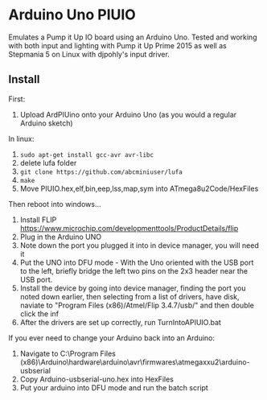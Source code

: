 # Arduino Uno PIUIO

Emulates a Pump it Up IO board using an Arduino Uno.
Tested and working with both input and lighting with Pump it Up Prime 2015 as well as Stepmania 5 on Linux with djpohly's input driver.


## Install
First:
1. Upload ArdPIUino onto your Arduino Uno (as you would a regular Arduino sketch)

In linux:
1. `sudo apt-get install gcc-avr avr-libc`
2. delete lufa folder
3. `git clone https://github.com/abcminiuser/lufa`
4. `make`
5. Move PIUIO.hex,elf,bin,eep,lss,map,sym into ATmega8u2Code/HexFiles

Then reboot into windows...
1. Install FLIP https://www.microchip.com/developmenttools/ProductDetails/flip
2. Plug in the Arduino UNO
3. Note down the port you plugged it into in device manager, you will need it
3. Put the UNO into DFU mode - With the Uno oriented with the USB port to the left, briefly bridge the left two pins on the 2x3 header near the USB port.
4. Install the device by going into device manager, finding the port you noted down earlier, then selecting from a list of drivers, have disk, naviate to "Program Files (x86)/Atmel/Flip 3.4.7/usb/" and then double click the inf
5. After the drivers are set up correctly, run TurnIntoAPIUIO.bat

If you ever need to change your Arduino back into an Arduino:
1. Navigate to C:\Program Files (x86)\Arduino\hardware\arduino\avr\firmwares\atmegaxxu2\arduino-usbserial
2. Copy Arduino-usbserial-uno.hex into HexFiles
3. Put your arduino into DFU mode and run the batch script
